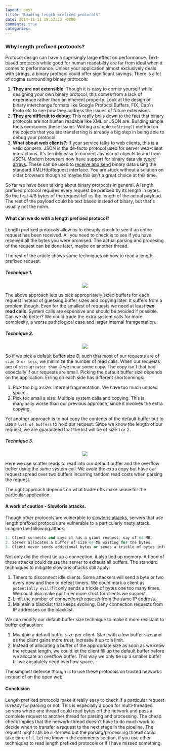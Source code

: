```yaml
---
layout: post
title: "Reading length prefixed protocols"
date: 2014-11-11 19:52:23 -0800
comments: true
categories: 
---
```

### Why length prefixed protocols?

Protocol design can have a suprisingly large effect on performance. Text-based protocols while good for human readability are far from ideal when it comes to performance. Unless your application almost exclusively deals with strings, a binary protocol could offer significant savings. There is a lot of dogma surrounding binary protocols:
<!-- more -->
1.  **They are not extensible**: Though it is easy to corner yourself while designing your own binary protocol, this comes from a lack of experience rather than an inherent property. Look at the design of binary interchange formats like Google Protocol Buffers, FIX, Cap'n Proto etc to see how they address the issues of future extensions.
2.  **They are difficult to debug**: This really boils down to the fact that binary protocols are not human readable like XML or JSON are. Building simple tools overcomes these issues. Writing a simple ```toString()``` method on the objects that you are transferring is already a big step in being able to debug your protocol.
3.  **What about web clients?**: If your service talks to web clients, this is a valid concern. JSON is the de-facto protocol used for server web-client interactions. It's terribly easy to convert Javascript objects to and from JSON. Modern browsers now have support for binary data via [typed arrays](https://developer.mozilla.org/en-US/docs/Web/JavaScript/Typed_arrays). These can be used to [receive and send](https://developer.mozilla.org/en-US/docs/Web/API/XMLHttpRequest/Sending_and_Receiving_Binary_Data) binary data using the standard XMLHttpRequest interface. You are stuck without a solution on older browsers though so maybe this isn't a great choice at this time.


So far we have been talking about binary protocols in general. A length prefixed protocol requires every request be prefixed by its length in bytes. So the first 4/8 bytes of the request tell us the length of the actual payload. The rest of the payload could be text based instead of binary, but that's usually not the norm.

#### What can we do with a length prefixed protocol?
Length prefixed protocols allow us to cheaply check to see if an entire request has been received. All you need to check is to see if you have received all the bytes you were promised. The actual parsing and procesing of the request can be done later, maybe on another thread.

The rest of the article shows some techniques on how to read a length-prefixed request.
##### Technique 1.
<p align="center">
<img src="/images/lpp-2.svg">
</p>

The above approach lets us pick appropriately sized buffers for each request instead of guessing buffer sizes and copying later. It suffers from a problem though. Even for the smallest of requests we need at least **two read calls**. System calls are expensive and should be avoided if possible. Can we do better? We could trade the extra system calls for more complexity, a worse pathological case and larger internal framgentation.
##### Technique 2.
<p align="center">
<img src="/images/lpp-3.svg">
</p>

So if we pick a default buffer size D, such that most of our requests are of ```size D or less```, we minimize the number of read calls. When our requests are of ```size greater than D``` we incur some copy. The copy isn't that bad especially if our requests are small. Picking the default buffer size depends on the application. Erring on each side has different shortcomings:

1.  Pick too big a size: Internal fragmentation. We have too much unused space.
2.  Pick too small a size: Multiple system calls and copying. This is marginally worse than our previous approach, since it involves the extra copying.

Yet another approach is to not copy the contents of the default buffer but to use a ```list of buffers``` to hold our request. Since we know the length of our request, we are guaranteed that the list will be of size 1 or 2.
##### Technique 3.
<p align="center">
<img src="/images/lpp-4.svg">
</p>

Here we use scatter reads to read into our default buffer and the overflow buffer using the same system call. We avoid the extra copy but have our request spread over two buffers incurring random read costs when parsing the request.

The right approach depends on what trade-offs make sense for the particular application.

#### A work of caution - Slowloris attacks.

Though other protocols are vulnerable to [slowloris attacks](http://en.wikipedia.org/wiki/Slowloris), servers that use length prefixed protocols are vulnerable to a particularly nasty attack. Imagine the following attack:

``` cpp Slowloris attack
1. Client connects and says it has a giant request, say of 64 MB.
2. Server allocates a buffer of size 64 MB waiting for the bytes.
3. Client never sends additional bytes or sends a trickle of bytes infrequently.
```
Not only did the client tie up a connection, it also tied up memory. A flood of these attacks could cause the server to exhaust all buffers. The standard techniques to mitigate slowloris attacks still apply:

1.  Timers to disconnect idle clients. Some attackers will send a byte or two every now and then to defeat timers. We could mark a client as ```potentially evil``` if it only sends a trickle of bytes one too many times. We could also make our timer more strict for clients we suspect.
2.  Limit the number of connections/requests from the same IP address.
3.  Maintain a blacklist that keeps evolving. Deny connection requests from IP addresses on the blacklist.

We can modify our default buffer size technique to make it more resistant to buffer exhaustion:

1.  Maintain a default buffer size per client. Start with a low buffer size and as the client gains more trust, increase it up to a limit.
2.  Instead of allocating a buffer of the appropriate size as soon as we know the request length, we could let the client fill up the default buffer before we allocate an overflow buffer. This way we only tie up a smaller buffer till we absolutely need overflow space.

The simplest defense though is to use these protocols on trusted networks instead of on the open web.

#### Conclusion
Length prefixed protocols make it really easy to check if a particular request is ready for parsing or not. This is especially a boon for multi-threaded servers where one thread could read bytes off the network and pass a complete request to another thread for parsing and processing. The cheap check implies that the network-thread doesn't have to do much work to decide when to transfer a request to the next stage in the pipeline. The request might still be ill-formed but the parsing/processing thread could take care of it. Let me know in the comments section, if you use other techniques to read length prefixed protocols or if I have missed something.